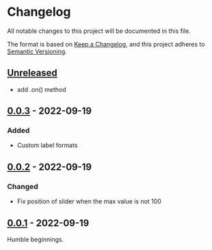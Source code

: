 # Changelog

All notable changes to this project will be documented in this file.

The format is based on [Keep a Changelog](https://keepachangelog.com/en/1.0.0/),
and this project adheres to [Semantic Versioning](https://semver.org/spec/v2.0.0.html).

## [Unreleased]

- add .on() method

## [0.0.3] - 2022-09-19

### Added

- Custom label formats

## [0.0.2] - 2022-09-19

### Changed

- Fix position of slider when the max value is not 100

## [0.0.1] - 2022-09-19

Humble beginnings.

[unreleased]: https://github.com/jshawl/dual-range-input/compare/v0.0.3...HEAD
[0.0.3]: https://github.com/jshawl/dual-range-input/releases/tag/v0.0.3
[0.0.2]: https://github.com/jshawl/dual-range-input/releases/tag/v0.0.2
[0.0.1]: https://github.com/jshawl/dual-range-input/releases/tag/v0.0.1
